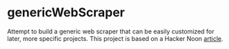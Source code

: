 # genericWebScraper
Attempt to build a generic web scraper that can be easily customized for later, more specific projects.
This project is based on a Hacker Noon [article](https://hackernoon.com/building-a-web-scraper-from-start-to-finish-bb6b95388184).
